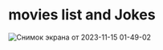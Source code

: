 # movies list and Jokes
![Снимок экрана от 2023-11-15 01-49-02](https://github.com/muradilinc/homework59/assets/94906699/91bebf5b-f128-404d-b5d7-7b3242ec141d)